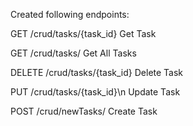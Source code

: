 Created following endpoints:


GET
/crud/tasks/{task_id}
Get Task

GET
/crud/tasks/
Get All Tasks

DELETE
/crud/tasks/{task_id}
Delete Task


PUT
/crud/tasks/{task_id}\n
Update Task

POST
/crud/newTasks/
Create Task
